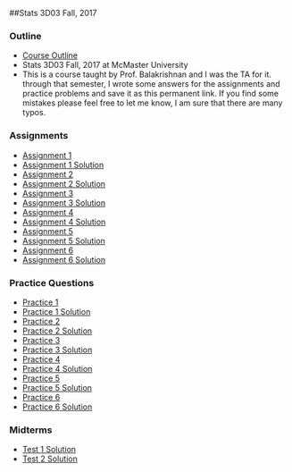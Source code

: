 ##Stats 3D03 Fall, 2017
### Outline

* [Course Outline](https://muu24.github.io/Stats3D03_Fall_2017/assignment/Stats3D_Outline.pdf)
* Stats 3D03 Fall, 2017 at McMaster University
* This is a course taught by Prof. Balakrishnan and I was the TA for it. through that semester, I wrote some answers for the assignments and practice problems and save it as this permanent link. If you find some mistakes please feel free to let me know, I am sure that there are many typos.

### Assignments

* [Assignment 1](https://muu24.github.io/Stats3D03_Fall_2017/assignment/Assignment_1.pdf)
* [Assignment 1 Solution](https://muu24.github.io/Stats3D03_Fall_2017/assignment/Assignment_1_Solution.pdf)
* [Assignment 2](https://muu24.github.io/Stats3D03_Fall_2017/assignment/Assignment_1.pdf)
* [Assignment 2 Solution](https://muu24.github.io/Stats3D03_Fall_2017/assignment/Assignment_1_Solution.pdf)
* [Assignment 3](https://muu24.github.io/Stats3D03_Fall_2017/assignment/Assignment_1.pdf)
* [Assignment 3 Solution](https://muu24.github.io/Stats3D03_Fall_2017/assignment/Assignment_1_Solution.pdf)
* [Assignment 4](https://muu24.github.io/Stats3D03_Fall_2017/assignment/Assignment_1.pdf)
* [Assignment 4 Solution](https://muu24.github.io/Stats3D03_Fall_2017/assignment/Assignment_1_Solution.pdf)
* [Assignment 5](https://muu24.github.io/Stats3D03_Fall_2017/assignment/Assignment_1.pdf)
* [Assignment 5 Solution](https://muu24.github.io/Stats3D03_Fall_2017/assignment/Assignment_1_Solution.pdf)
* [Assignment 6](https://muu24.github.io/Stats3D03_Fall_2017/assignment/Assignment_1.pdf)
* [Assignment 6 Solution](https://muu24.github.io/Stats3D03_Fall_2017/assignment/Assignment_1_Solution.pdf)

### Practice Questions

* [Practice 1](https://muu24.github.io/Stats3D03_Fall_2017/assignment/Practice_Set_1.pdf)
* [Practice 1 Solution](https://muu24.github.io/Stats3D03_Fall_2017/assignment/Practice_1_Solution.pdf)
* [Practice 2](https://muu24.github.io/Stats3D03_Fall_2017/assignment/Practice_Set_2.pdf)
* [Practice 2 Solution](https://muu24.github.io/Stats3D03_Fall_2017/assignment/Pratice_2_Solution.pdf)
* [Practice 3](https://muu24.github.io/Stats3D03_Fall_2017/assignment/Practice_Set_3.pdf)
* [Practice 3 Solution](https://muu24.github.io/Stats3D03_Fall_2017/assignment/Practice_3_Solution.pdf)
* [Practice 4](https://muu24.github.io/Stats3D03_Fall_2017/assignment/Practice_Set_4.pdf)
* [Practice 4 Solution](https://muu24.github.io/Stats3D03_Fall_2017/assignment/Practice_4_Solution.pdf)
* [Practice 5](https://muu24.github.io/Stats3D03_Fall_2017/assignment/Practice_Set_5.pdf)
* [Practice 5 Solution](https://muu24.github.io/Stats3D03_Fall_2017/assignment/Practice_5_Solution.pdf)
* [Practice 6](https://muu24.github.io/Stats3D03_Fall_2017/assignment/Practice_Set_6.pdf)
* [Practice 6 Solution](https://muu24.github.io/Stats3D03_Fall_2017/assignment/Practice_6_Solution.pdf)


### Midterms  

* [Test 1 Solution](https://muu24.github.io/Stats3D03_Fall_2017/assignment/Test_1_Solution.pdf)
* [Test 2 Solution](https://muu24.github.io/Stats3D03_Fall_2017/assignment/Test_2_Solution.pdf)



